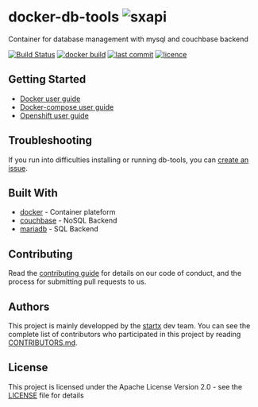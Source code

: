 # docker-db-tools ![sxapi](https://img.shields.io/badge/latest-v0.0.7-blue.svg)

Container for database management with mysql and couchbase backend

[![Build Status](https://travis-ci.org/startxfr/docker-db-tools.svg?branch=dev)](https://travis-ci.org/startxfr/docker-db-tools) 
[![docker build](https://img.shields.io/docker/build/startx/db-tools.svg)](https://hub.docker.com/r/startx/db-tools/) 
[![last commit](https://img.shields.io/github/last-commit/startxfr/docker-db-tools.svg)](https://github.com/startxfr/docker-db-tools) 
[![licence](https://img.shields.io/github/license/startxfr/docker-db-tools.svg)](https://github.com/startxfr/docker-db-tools) 

## Getting Started

- [Docker user guide](https://github.com/startxfr/docker-db-tools/tree/dev/docs/USE_docker.md)
- [Docker-compose user guide](https://github.com/startxfr/docker-db-tools/tree/dev/docs/USE_compose.md)
- [Openshift user guide](https://github.com/startxfr/docker-db-tools/tree/dev/docs/USE_openshift.md)

## Troubleshooting

If you run into difficulties installing or running db-tools, you can [create an issue](https://github.com/startxfr/docker-db-tools/issues/new).

## Built With

* [docker](https://www.docker.com/) - Container plateform
* [couchbase](https://couchbase.com/) - NoSQL Backend
* [mariadb](https://mariadb.org) - SQL Backend

## Contributing

Read the [contributing guide](https://github.com/startxfr/sxapi-core/tree/dev/docs/5.Contribute.md) for details on our code of conduct, and the process for submitting pull requests to us.

## Authors

This project is mainly developped by the [startx](https://www.startx.fr) dev team. You can see the complete list of contributors who participated in this project by reading [CONTRIBUTORS.md](https://github.com/startxfr/sxapi-core/tree/dev/docs/CONTRIBUTORS.md).

## License

This project is licensed under the Apache License Version 2.0 - see the [LICENSE](https://github.com/startxfr/docker-db-tools/tree/dev/LICENSE) file for details
